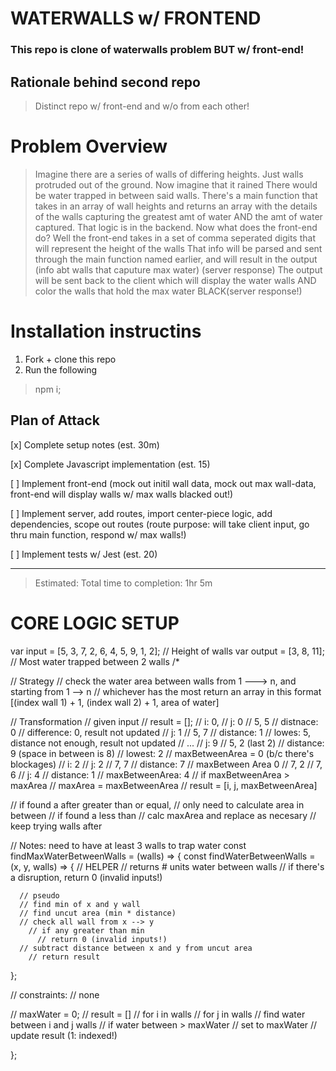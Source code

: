 # WATERWALLS w/ FRONTEND
### This repo is clone of waterwalls problem BUT w/ front-end!

## Rationale behind second repo
> Distinct repo w/ front-end and w/o from each other!

# Problem Overview
>  Imagine there are a series of walls of differing heights. Just walls protruded out of the ground. Now imagine that it rained
> There would be water trapped in between said walls. There's a main function that takes in an array of wall heights and returns an array with the details of the walls capturing the greatest amt of water AND the amt of water captured. 
> That logic is in the backend. Now what does the front-end do? Well the front-end takes in a set of comma seperated digits that will represent the height of the walls
> That info will be parsed and sent through the main function named earlier, and will result in the output (info abt walls that caputure max water) (server response)
> The output will be sent back to the client which will display the water walls AND color the walls that hold the max water BLACK(server response!)

[image]: https://i.imgur.com/ZQOCbpu.png

# Installation instructins
1. Fork + clone this repo
2. Run the following
> npm i;

## Plan of Attack
[x] Complete setup notes (est. 30m)

[x] Complete Javascript implementation (est. 15)

[ ] Implement front-end (mock out initil wall data, mock out max wall-data, front-end will display walls w/ max walls blacked out!)

[ ] Implement server, add routes, import center-piece logic, add dependencies, scope out routes (route purpose: will take client input, go thru main function, respond w/ max walls!)

[ ] Implement tests w/ Jest  (est. 20)

---

> Estimated: Total time to completion: 1hr 5m

# CORE LOGIC SETUP


var input = [5, 3, 7, 2, 6, 4, 5, 9, 1, 2]; // Height of walls
var output = [3, 8, 11]; // Most water trapped between 2 walls
/*

// Strategy
// check the water area between walls from 1 ---> n, and starting from 1 --> n
    // whichever has the most return an array in this format [(index wall 1) + 1, (index wall 2) + 1, area of water]

// Transformation
// given input
// result = [];
// i: 0, 
  // j: 0
  // 5, 5
    // distnace: 0
    // difference: 0, result not updated
  // j: 1
  // 5, 7
    // distance: 1
    // lowes: 5, distance not enough, result not updated
  // ...
  // j: 9
  // 5, 2 (last 2)
    // distance: 9 (space in between is 8)
    // lowest: 2
    // maxBetweenArea = 0 (b/c there's blockages)
// i: 2
  // j: 2
  // 7, 7
    // distance: 7
    // maxBetween Area 0
  // 7, 2
  // 7, 6
    // j: 4
    // distance: 1
    // maxBetweenArea: 4
    // if maxBetweenArea > maxArea
      // maxArea = maxBetweenArea
      // result = [i, j, maxBetweenArea]

// if found a after greater than or equal,
  // only need to calculate area in between
// if found a less than
  // calc maxArea and replace as necesary
    // keep trying walls after

// Notes: need to have at least 3 walls to trap water
const findMaxWaterBetweenWalls = (walls) => {
  const findWaterBetweenWalls = (x, y, walls) => {
    // HELPER
      // returns # units water between walls
        // if there's a disruption, return 0 (invalid inputs!)

      // pseudo
      // find min of x and y wall
      // find uncut area (min * distance)
      // check all wall from x --> y
        // if any greater than min
          // return 0 (invalid inputs!)
      // subtract distance between x and y from uncut area
        // return result
  };

  // constraints:
    // none

  // maxWater = 0;
  // result = []
  // for i in walls
    // for j in walls
      // find water between i and j walls
      // if water between > maxWater
        // set to maxWater
        // update result (1: indexed!)

};

